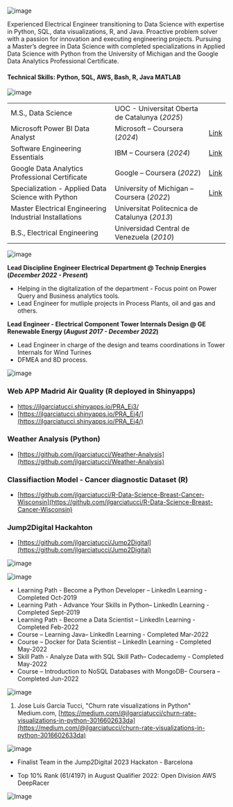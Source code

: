 ![image](https://github.com/jlgarciatucci/resume/assets/98712473/3e7fef79-d3e9-42c5-9913-85a38b6ecdf0)

Experienced Electrical Engineer transitioning to Data Science with expertise in Python, SQL,
data visualizations, R, and Java. Proactive problem solver with a passion for innovation and
executing engineering projects. Pursuing a Master’s degree in Data Science with completed
specializations in Applied Data Science with Python from the University of Michigan and the
Google Data Analytics Professional Certificate.


#### Technical Skills: Python, SQL, AWS, Bash, R, Java MATLAB

![image](https://github.com/jlgarciatucci/resume/assets/98712473/29875d41-035d-4d66-9a24-437f05653df3)

|                |             |      |
|----------------|-------------|------|
|M.S., Data Science	| UOC - Universitat Oberta de Catalunya (_2025_) |     
|Microsoft Power BI Data Analyst | Microsoft – Coursera (_2024_) | [Link](https://coursera.org/share/bb85e5088132d0fe4cd5c154541fb4c0)
|Software Engineering Essentials | IBM – Coursera (_2024_) | [Link](https://www.credly.com/badges/37db5758-c53a-4293-89b1-5eb3663a7030/linked_in_profile)
|Google Data Analytics Professional Certificate | Google – Coursera (_2022_) | [Link](https://coursera.org/share/7042f23315e39f1451bde4af8e491458)
|Specialization - Applied Data Science with Python | University of Michigan – Coursera (_2022_) | [Link](https://coursera.org/share/e7222b61ba5764d05d19a9ac90e57981)									       		
|Master Electrical Engineering Industrial Installations	| Universitat Politecnica de Catalunya (_2013_) |      			        		
|B.S., Electrical Engineering | Universidad Central de Venezuela (_2010_) |     

![image](https://github.com/jlgarciatucci/resume/assets/98712473/4c04960f-ac08-4e43-9cf7-3e49395b4603)

**Lead Discipline Engineer Electrical Department @ Technip Energies (_December 2022 - Present_)**
- Helping in the digitalization of the department - Focus point on Power Query and Business analytics tools.
- Lead Engineer for mutliple projects in Process Plants, oil and gas and others.

**Lead Engineer - Electrical Component Tower Internals Design @ GE Renewable Energy (_August 2017 - December 2022_)**
- Lead Engineer in charge of the design and teams coordinations in Tower Internals for Wind Turines
- DFMEA and 8D process.

![image](https://github.com/jlgarciatucci/resume/assets/98712473/5e59ed16-88fc-43d0-bc01-9c1bb4a2e2ef)

### Web APP Madrid Air Quality (R deployed in Shinyapps)
- <a href="https://jlgarciatucci.shinyapps.io/PRA_Ej3"> https://jlgarciatucci.shinyapps.io/PRA_Ej3/
- [https://jlgarciatucci.shinyapps.io/PRA_Ej4/](https://jlgarciatucci.shinyapps.io/PRA_Ej4/)

### Weather Analysis (Python)
- [https://github.com/jlgarciatucci/Weather-Analysis](https://github.com/jlgarciatucci/Weather-Analysis)

### Classifiaction Model - Cancer diagnostic Dataset (R)
- [https://github.com/jlgarciatucci/R-Data-Science-Breast-Cancer-Wisconsin](https://github.com/jlgarciatucci/R-Data-Science-Breast-Cancer-Wisconsin)


### Jump2Digital Hackahton 
- [https://github.com/jlgarciatucci/Jump2Digital](https://github.com/jlgarciatucci/Jump2Digital)

  

![image](https://github.com/jlgarciatucci/resume/assets/98712473/c13c7b87-e894-4e23-8b20-c6cc09184035)


![image](https://github.com/jlgarciatucci/resume/assets/98712473/449ea2a9-6918-489f-baf1-a5b5ccb29f1e)

- Learning Path - Become a Python Developer – LinkedIn Learning - Completed Oct-2019
- Learning Path - Advance Your Skills in Python– LinkedIn Learning - Completed Sept-2019
- Learning Path - Become a Data Scientist – LinkedIn Learning - Completed Feb-2022
- Course – Learning Java– LinkedIn Learning - Completed Mar-2022
- Course – Docker for Data Scientist – LinkedIn Learning - Completed May-2022
- Skill Path - Analyze Data with SQL Skill Path– Codecademy - Completed May-2022
- Course – Introduction to NoSQL Databases with MongoDB– Coursera – Completed Jun-2022

![image](https://github.com/jlgarciatucci/resume/assets/98712473/d19f071f-e0f6-44a1-b361-8250462c2327)

1. Jose Luis Garcia Tucci, "Churn rate visualizations in Python" Medium.com, [https://medium.com/@jlgarciatucci/churn-rate-visualizations-in-python-3016602633da](https://medium.com/@jlgarciatucci/churn-rate-visualizations-in-python-3016602633da)

![image](https://github.com/user-attachments/assets/552d10bd-765f-421a-91cb-6fd126cb769d)

- Finalist Team in the Jump2Digital 2023 Hackaton - Barcelona
- Top 10% Rank (61/4197) in August Qualifier 2022: Open Division AWS DeepRacer

  <?php include 'img/index.php';?>







![Image](https://profile-counter.glitch.me/jlgarciatucci/count.svg)

